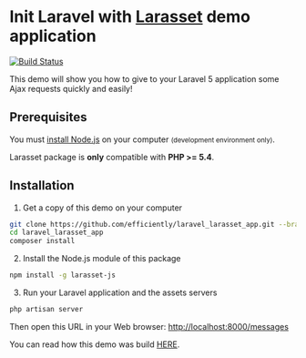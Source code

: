 Init Laravel with [Larasset](https://github.com/efficiently/larasset/tree/1.0) demo application
===========================================

[![Build Status](https://travis-ci.org/efficiently/laravel_larasset_app.svg?branch=bootstrap-l5)](https://travis-ci.org/efficiently/laravel_larasset_app)

This demo will show you how to give to your Laravel 5 application some Ajax requests quickly and easily!

Prerequisites
-------------

You must [install Node.js](http://nodejs.org) on your computer <small>(development environment only)</small>.

Larasset package is **only** compatible with **PHP >= 5.4**.


Installation
------------

1. Get a copy of this demo on your computer

  ```sh
  git clone https://github.com/efficiently/laravel_larasset_app.git --branch bootstrap-l5
  cd laravel_larasset_app
  composer install
  ```

2. Install the Node.js module of this package

  ```sh
  npm install -g larasset-js
  ```

3. Run your Laravel application and the assets servers

  ```sh
  php artisan server
  ```

  Then open this URL in your Web browser: [http://localhost:8000/messages](http://localhost:8000/messages)

  You can read how this demo was build [HERE](https://github.com/efficiently/larasset/wiki/Server-generated-JavaScript-Responses).
